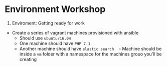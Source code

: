 # Environment Workshop

1. Enviroment: Getting ready for work
  - Create a series of vagrant machines provisioned with ansible
    - Should use `ubuntu/16.04`
    - One machine should have `PHP 7.1`
    - Another machine should have `elastic search`
    - Machine should be inside a `vm` folder with a namespace for the machines grouo you'll be creating
